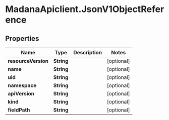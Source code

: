 # MadanaApiclient.JsonV1ObjectReference

## Properties

Name | Type | Description | Notes
------------ | ------------- | ------------- | -------------
**resourceVersion** | **String** |  | [optional] 
**name** | **String** |  | [optional] 
**uid** | **String** |  | [optional] 
**namespace** | **String** |  | [optional] 
**apiVersion** | **String** |  | [optional] 
**kind** | **String** |  | [optional] 
**fieldPath** | **String** |  | [optional] 


